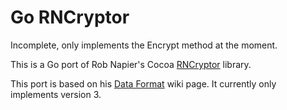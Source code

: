 # Go RNCryptor

Incomplete, only implements the Encrypt method at the moment.

This is a Go port of Rob Napier's Cocoa [RNCryptor](https://github.com/rnapier/RNCryptor/) library. 

This port is based on his [Data Format](https://github.com/rnapier/RNCryptor/wiki/Data-Format) wiki page. It currently only implements version 3.
